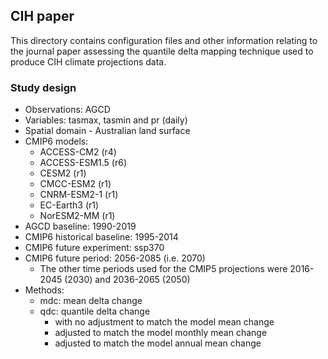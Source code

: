 ## CIH paper

This directory contains configuration files and other information
relating to the journal paper assessing the quantile delta mapping technique
used to produce CIH climate projections data. 

### Study design

- Observations: AGCD
- Variables: tasmax, tasmin and pr (daily)
- Spatial domain - Australian land surface
- CMIP6 models:
  - ACCESS-CM2 (r4)
  - ACCESS-ESM1.5 (r6)
  - CESM2 (r1)
  - CMCC-ESM2 (r1)
  - CNRM-ESM2-1 (r1)
  - EC-Earth3 (r1)
  - NorESM2-MM (r1)
- AGCD baseline: 1990-2019
- CMIP6 historical baseline: 1995-2014
- CMIP6 future experiment: ssp370
- CMIP6 future period: 2056-2085 (i.e. 2070)
  - The other time periods used for the CMIP5 projections were 2016-2045 (2030) and 2036-2065 (2050)
- Methods:
  - mdc: mean delta change 
  - qdc: quantile delta change
    - with no adjustment to match the model mean change
    - adjusted to match the model monthly mean change
    - adjusted to match the model annual mean change

